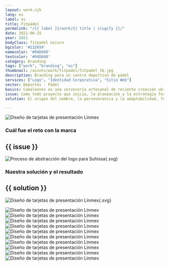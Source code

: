 ```yaml
---
layout: work.njk 
lang: es
label: es
title: Fitpádel
permalink: "/{{ label }}/work/{{ title | slugify }}/"
date: 2021-06-15
year: 2021
bodyClass: fitpadel oscuro
bgcolor: '#132659'
namecolor: '#94D600'
textcolor: '#94D600'
category: Branding
tags: ["work", "branding", "es"]
thumbnail: /assets/work/fitpadel/fitpadel_tb.jpg
description: Branding para un centro deportivo de pádel
services: ["Logo", "Identidad Corporativa", "Sitio Web"]
sector: Deportes - Pádel
basics: Camaleones es una cervecería artesanal de reciente creación ubicada en Cancún, Quintana Roo. Su nombre surge por la historia de sus creadores, quienes tras la pandemia tuvieron que ganar la habilidad de adaptarse a la nueva realidad, sobrevivir a un entorno difícil, a una situación laboral y social adversa.
issue: Como todo proyecto que inicia, la planeación y la estrategia forman parte medular para una adecuada construcción de marca. Se contaba con un nombre adecuado, un producto de calidad pero en ese entonces aun en proceso de mejora. Pero también se carecía de un logo adecuado, una etiqueta memorable y atractiva, así como una identidad que pudiera reforzar el estilo de comunicación de esta cerveza.
solution: El origen del nombre, la perseverancia y la adaptabilidad, fueron valores muy importantes para su creación, por tal motivo se decide impulsar como premisa para su identidad. El producto se enfoca a un público dispuesto a probar nuevos sabores, a disfrutar una cerveza sin importar que la acompañen con unos tacos de la esquina, o bien una tarde tranquila en la playa con los amigos, o inclusive en una cena de 3 tiempos en un restaurante u hotel 5 estrellas.

---
```


![Diseño de tarjetas de presentación Linmex](/assets/work/fitpadel/fitpadel_anuncio_espectacular.jpg)

<div class="column__2">
    <div class="col__left">
        <h3>Cuál fue el reto con la marca</h3>
    </div>
    <div class="col__right">
        <h2>{{ issue }}</h2>
    </div>
</div>

![Proceso de abstracción del logo para Suhissa](/assets/work/fitpadel/fitpadel_logo_proceso.svg){.svg}

<div class="column__2 work__column__2">
    <div class="col__left">
        <h3>Nuestra solución y el resultado</h3>
    </div>
    <div class="col__right">
        <h2>{{ solution }}</h2>
    </div>
</div>

![Diseño de tarjetas de presentación Linmex](/assets/work/fitpadel/fitpadel_logo.svg){.svg}

![Diseño de tarjetas de presentación Linmex](/assets/work/fitpadel/fitpadel_secundario.jpg)
![Diseño de tarjetas de presentación Linmex](/assets/work/fitpadel/fitpadel_tarjetas.jpg)
![Diseño de tarjetas de presentación Linmex](/assets/work/fitpadel/fitpadel_agenda_carpeta.jpg)
![Diseño de tarjetas de presentación Linmex](/assets/work/fitpadel/fitpadel_anuncio_paradero.jpg)
![Diseño de tarjetas de presentación Linmex](/assets/work/fitpadel/fitpadel_triptico.jpg)
![Diseño de tarjetas de presentación Linmex](/assets/work/fitpadel/fitpadel_camisa_hombre.jpg)
![Diseño de tarjetas de presentación Linmex](/assets/work/fitpadel/fitpadel_blusa_mujer.jpg)
![Diseño de tarjetas de presentación Linmex](/assets/work/fitpadel/fitpadel_instagram.jpg)
![Diseño de tarjetas de presentación Linmex](/assets/work/fitpadel/fitpadel_web.jpg)
![Diseño de tarjetas de presentación Linmex](/assets/work/fitpadel/fitpadel_fachada.jpg)
